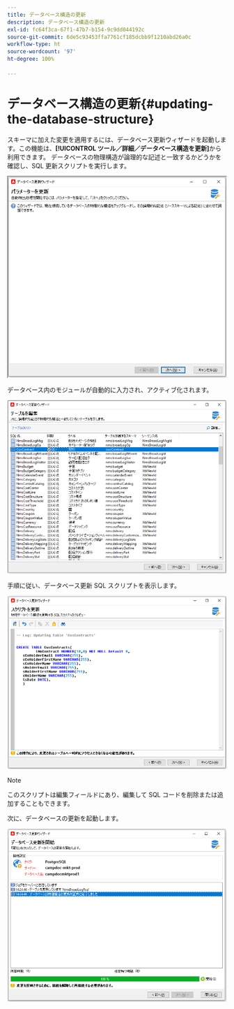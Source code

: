 ```yaml
---
title: データベース構造の更新
description: データベース構造の更新
exl-id: fc64f3ca-67f1-47b7-b154-9c9dd044192c
source-git-commit: 6de5c93453ffa7761cf185dcbb9f1210abd26a0c
workflow-type: ht
source-wordcount: '97'
ht-degree: 100%

---
```


# データベース構造の更新{#updating-the-database-structure}

スキーマに加えた変更を適用するには、データベース更新ウィザードを起動します。この機能は、**[!UICONTROL ツール／詳細／データベース構造を更新]**&#x200B;から利用できます。 データベースの物理構造が論理的な記述と一致するかどうかを確認し、SQL 更新スクリプトを実行します。

![](assets/schema_update.png)

データベース内のモジュールが自動的に入力され、アクティブ化されます。

![](assets/schema_update_select2.png)

手順に従い、データベース更新 SQL スクリプトを表示します。

![](assets/schema_update2.png)

>[!NOTE]
>
>このスクリプトは編集フィールドにあり、編集して SQL コードを削除または追加することもできます。

次に、データベースの更新を起動します。

![](assets/schema_update3.png)
